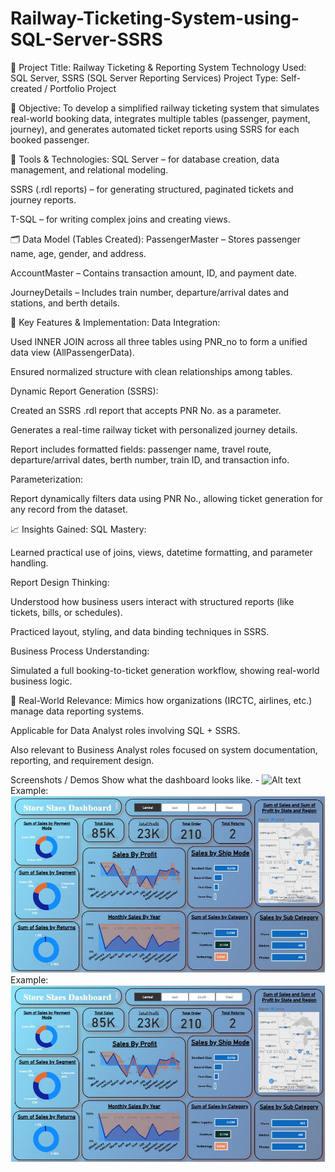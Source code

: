 # Railway-Ticketing-System-using-SQL-Server-SSRS

📌 Project Title:
Railway Ticketing & Reporting System
Technology Used: SQL Server, SSRS (SQL Server Reporting Services)
Project Type: Self-created / Portfolio Project

🎯 Objective:
To develop a simplified railway ticketing system that simulates real-world booking data, integrates multiple tables (passenger, payment, journey), and generates automated ticket reports using SSRS for each booked passenger.

🧱 Tools & Technologies:
SQL Server – for database creation, data management, and relational modeling.

SSRS (.rdl reports) – for generating structured, paginated tickets and journey reports.

T-SQL – for writing complex joins and creating views.

🗂️ Data Model (Tables Created):
PassengerMaster – Stores passenger name, age, gender, and address.

AccountMaster – Contains transaction amount, ID, and payment date.

JourneyDetails – Includes train number, departure/arrival dates and stations, and berth details.

🔗 Key Features & Implementation:
Data Integration:

Used INNER JOIN across all three tables using PNR_no to form a unified data view (AllPassengerData).

Ensured normalized structure with clean relationships among tables.

Dynamic Report Generation (SSRS):

Created an SSRS .rdl report that accepts PNR No. as a parameter.

Generates a real-time railway ticket with personalized journey details.

Report includes formatted fields: passenger name, travel route, departure/arrival dates, berth number, train ID, and transaction info.

Parameterization:

Report dynamically filters data using PNR No., allowing ticket generation for any record from the dataset.

📈 Insights Gained:
SQL Mastery:

Learned practical use of joins, views, datetime formatting, and parameter handling.

Report Design Thinking:

Understood how business users interact with structured reports (like tickets, bills, or schedules).

Practiced layout, styling, and data binding techniques in SSRS.

Business Process Understanding:

Simulated a full booking-to-ticket generation workflow, showing real-world business logic.

💼 Real-World Relevance:
Mimics how organizations (IRCTC, airlines, etc.) manage data reporting systems.

Applicable for Data Analyst roles involving SQL + SSRS.

Also relevant to Business Analyst roles focused on system documentation, reporting, and requirement design.

Screenshots / Demos
Show what the dashboard looks like. - ![Alt text](https://github.com/username/repo/assets/image.png)
Example: ![Dashboard Preview](https://github.com/Sourabh-verma-01/Projects_self/blob/main/Store%20sales%20dash%20board.JPG)
Example: ![Dashboard Preview](https://github.com/Sourabh-verma-01/Projects_self/blob/main/Store%20sales%20dash%20board.JPG)
